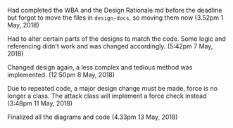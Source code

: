 Had completed the WBA and the Design Rationale.md before the deadline but forgot to move the files in `design-docs`, so moving them now (3.52pm 1 May, 2018)

Had to alter certain parts of the designs to match the code. Some logic and referencing didn't work and was changed accordingly. (5:42pm 7 May, 2018)

Changed design again, a less complex and tedious method was implemented. (12:50pm 8 May, 2018)

Due to repeated code, a major design change must be made, force is no longer a class. The attack class will implement a force check instead (3:48pm 11 May, 2018)

Finalized all the diagrams and code (4.33pm 13 May, 2018)